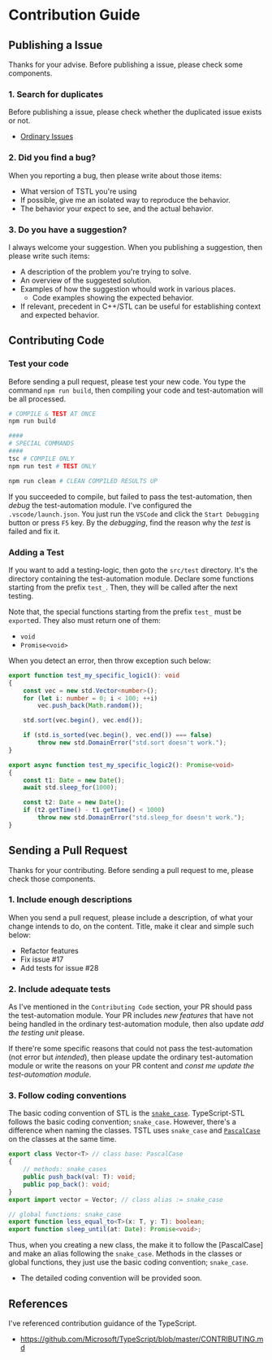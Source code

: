 # Contribution Guide
## Publishing a Issue
Thanks for your advise. Before publishing a issue, please check some components.

### 1. Search for duplicates
Before publishing a issue, please check whether the duplicated issue exists or not.
  - [Ordinary Issues](https://github.com/samchon/tstl/issues)

### 2. Did you find a bug?
When you reporting a bug, then please write about those items:

  - What version of TSTL you're using
  - If possible, give me an isolated way to reproduce the behavior.
  - The behavior your expect to see, and the actual behavior.

### 3. Do you have a suggestion?
I always welcome your suggestion. When you publishing a suggestion, then please write such items: 

  - A description of the problem you're trying to solve.
  - An overview of the suggested solution.
  - Examples of how the suggestion whould work in various places.
    - Code examples showing the expected behavior.
  - If relevant, precedent in C++/STL can be useful for establishing context and expected behavior.



## Contributing Code
### Test your code
Before sending a pull request, please test your new code. You type the command `npm run build`, then compiling your code and test-automation will be all processed.

```bash
# COMPILE & TEST AT ONCE
npm run build

####
# SPECIAL COMMANDS
####
tsc # COMPILE ONLY
npm run test # TEST ONLY

npm run clean # CLEAN COMPILED RESULTS UP
```

If you succeeded to compile, but failed to pass the test-automation, then *debug* the test-automation module. I've configured the `.vscode/launch.json`. You just run the `VSCode` and click the `Start Debugging` button or press `F5` key. By the *debugging*, find the reason why the *test* is failed and fix it.

### Adding a Test
If you want to add a testing-logic, then goto the `src/test` directory. It's the directory containing the test-automation module. Declare some functions starting from the prefix `test_`. Then, they will be called after the next testing.

Note that, the special functions starting from the prefix `test_` must be `export`ed. They also must return one of them:
  - `void`
  - `Promise<void>`

When you detect an error, then throw exception such below:

```typescript
export function test_my_specific_logic1(): void
{
    const vec = new std.Vector<number>();
    for (let i: number = 0; i < 100; ++i)
        vec.push_back(Math.random());

    std.sort(vec.begin(), vec.end());

    if (std.is_sorted(vec.begin(), vec.end()) === false)
        throw new std.DomainError("std.sort doesn't work.");
}

export async function test_my_specific_logic2(): Promise<void>
{
    const t1: Date = new Date();
    await std.sleep_for(1000);

    const t2: Date = new Date();
    if (t2.getTime() - t1.getTime() < 1000)
        throw new std.DomainError("std.sleep_for doesn't work.");
}
```



## Sending a Pull Request
Thanks for your contributing. Before sending a pull request to me, please check those components.

### 1. Include enough descriptions
When you send a pull request, please include a description, of what your change intends to do, on the content. Title, make it clear and simple such below:
  - Refactor features
  - Fix issue #17
  - Add tests for issue #28

### 2. Include adequate tests
As I've mentioned in the `Contributing Code` section, your PR should pass the test-automation module. Your PR includes *new features* that have not being handled in the ordinary test-automation module, then also update *add the testing unit* please.

If there're some specific reasons that could not pass the test-automation (not error but *intended*), then please update the ordinary test-automation module or write the reasons on your PR content and *const me update the test-automation module*.

### 3. Follow coding conventions
The basic coding convention of STL is the [`snake_case`](https://en.wikipedia.org/wiki/Snake_case). TypeScript-STL follows the basic coding convention; `snake_case`. However, there's a difference when naming the classes. TSTL uses `snake_case` and [`PascalCase`](https://en.wikipedia.org/wiki/PascalCase) on the classes at the same time. 

```typescript
export class Vector<T> // class base: PascalCase
{
    // methods: snake_cases
    public push_back(val: T): void;
    public pop_back(): void;
}
export import vector = Vector; // class alias := snake_case

// global functions: snake_case
export function less_equal_to<T>(x: T, y: T): boolean;
export function sleep_until(at: Date): Promise<void>;
```

Thus, when you creating a new class, the make it to follow the [PascalCase] and make an alias following the `snake_case`. Methods in the classes or global functions, they just use the basic coding convention; `snake_case`.

  - The detailed coding convention will be provided soon.



## References
I've referenced contribution guidance of the TypeScript.
  - https://github.com/Microsoft/TypeScript/blob/master/CONTRIBUTING.md